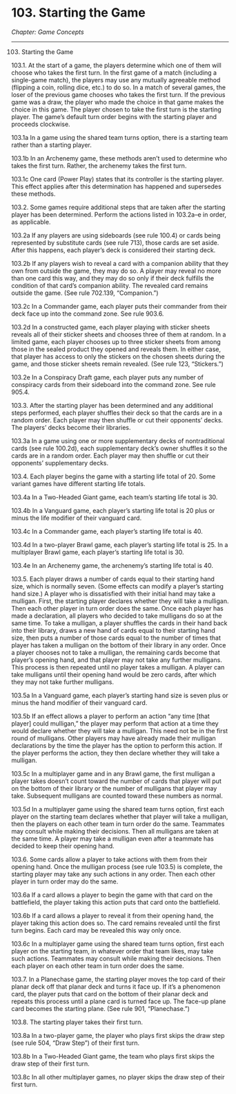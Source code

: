 # 103. Starting the Game

*Chapter: Game Concepts*

---

103. Starting the Game



103.1. At the start of a game, the players determine which one of them will choose who takes the first turn. In the first game of a match (including a single-game match), the players may use any mutually agreeable method (flipping a coin, rolling dice, etc.) to do so. In a match of several games, the loser of the previous game chooses who takes the first turn. If the previous game was a draw, the player who made the choice in that game makes the choice in this game. The player chosen to take the first turn is the starting player. The game’s default turn order begins with the starting player and proceeds clockwise.



103.1a In a game using the shared team turns option, there is a starting team rather than a starting player.



103.1b In an Archenemy game, these methods aren’t used to determine who takes the first turn. Rather, the archenemy takes the first turn.



103.1c One card (Power Play) states that its controller is the starting player. This effect applies after this determination has happened and supersedes these methods.



103.2. Some games require additional steps that are taken after the starting player has been determined. Perform the actions listed in 103.2a–e in order, as applicable.



103.2a If any players are using sideboards (see rule 100.4) or cards being represented by substitute cards (see rule 713), those cards are set aside. After this happens, each player’s deck is considered their starting deck.



103.2b If any players wish to reveal a card with a companion ability that they own from outside the game, they may do so. A player may reveal no more than one card this way, and they may do so only if their deck fulfills the condition of that card’s companion ability. The revealed card remains outside the game. (See rule 702.139, “Companion.”)



103.2c In a Commander game, each player puts their commander from their deck face up into the command zone. See rule 903.6.



103.2d In a constructed game, each player playing with sticker sheets reveals all of their sticker sheets and chooses three of them at random. In a limited game, each player chooses up to three sticker sheets from among those in the sealed product they opened and reveals them. In either case, that player has access to only the stickers on the chosen sheets during the game, and those sticker sheets remain revealed. (See rule 123, “Stickers.”)



103.2e In a Conspiracy Draft game, each player puts any number of conspiracy cards from their sideboard into the command zone. See rule 905.4.



103.3. After the starting player has been determined and any additional steps performed, each player shuffles their deck so that the cards are in a random order. Each player may then shuffle or cut their opponents’ decks. The players’ decks become their libraries.



103.3a In a game using one or more supplementary decks of nontraditional cards (see rule 100.2d), each supplementary deck’s owner shuffles it so the cards are in a random order. Each player may then shuffle or cut their opponents’ supplementary decks.



103.4. Each player begins the game with a starting life total of 20. Some variant games have different starting life totals.



103.4a In a Two-Headed Giant game, each team’s starting life total is 30.



103.4b In a Vanguard game, each player’s starting life total is 20 plus or minus the life modifier of their vanguard card.



103.4c In a Commander game, each player’s starting life total is 40.



103.4d In a two-player Brawl game, each player’s starting life total is 25. In a multiplayer Brawl game, each player’s starting life total is 30.



103.4e In an Archenemy game, the archenemy’s starting life total is 40.



103.5. Each player draws a number of cards equal to their starting hand size, which is normally seven. (Some effects can modify a player’s starting hand size.) A player who is dissatisfied with their initial hand may take a mulligan. First, the starting player declares whether they will take a mulligan. Then each other player in turn order does the same. Once each player has made a declaration, all players who decided to take mulligans do so at the same time. To take a mulligan, a player shuffles the cards in their hand back into their library, draws a new hand of cards equal to their starting hand size, then puts a number of those cards equal to the number of times that player has taken a mulligan on the bottom of their library in any order. Once a player chooses not to take a mulligan, the remaining cards become that player’s opening hand, and that player may not take any further mulligans. This process is then repeated until no player takes a mulligan. A player can take mulligans until their opening hand would be zero cards, after which they may not take further mulligans.



103.5a In a Vanguard game, each player’s starting hand size is seven plus or minus the hand modifier of their vanguard card.



103.5b If an effect allows a player to perform an action “any time [that player] could mulligan,” the player may perform that action at a time they would declare whether they will take a mulligan. This need not be in the first round of mulligans. Other players may have already made their mulligan declarations by the time the player has the option to perform this action. If the player performs the action, they then declare whether they will take a mulligan.



103.5c In a multiplayer game and in any Brawl game, the first mulligan a player takes doesn’t count toward the number of cards that player will put on the bottom of their library or the number of mulligans that player may take. Subsequent mulligans are counted toward these numbers as normal.



103.5d In a multiplayer game using the shared team turns option, first each player on the starting team declares whether that player will take a mulligan, then the players on each other team in turn order do the same. Teammates may consult while making their decisions. Then all mulligans are taken at the same time. A player may take a mulligan even after a teammate has decided to keep their opening hand.



103.6. Some cards allow a player to take actions with them from their opening hand. Once the mulligan process (see rule 103.5) is complete, the starting player may take any such actions in any order. Then each other player in turn order may do the same.



103.6a If a card allows a player to begin the game with that card on the battlefield, the player taking this action puts that card onto the battlefield.



103.6b If a card allows a player to reveal it from their opening hand, the player taking this action does so. The card remains revealed until the first turn begins. Each card may be revealed this way only once.



103.6c In a multiplayer game using the shared team turns option, first each player on the starting team, in whatever order that team likes, may take such actions. Teammates may consult while making their decisions. Then each player on each other team in turn order does the same.



103.7. In a Planechase game, the starting player moves the top card of their planar deck off that planar deck and turns it face up. If it’s a phenomenon card, the player puts that card on the bottom of their planar deck and repeats this process until a plane card is turned face up. The face-up plane card becomes the starting plane. (See rule 901, “Planechase.”)



103.8. The starting player takes their first turn.



103.8a In a two-player game, the player who plays first skips the draw step (see rule 504, “Draw Step”) of their first turn.



103.8b In a Two-Headed Giant game, the team who plays first skips the draw step of their first turn.



103.8c In all other multiplayer games, no player skips the draw step of their first turn.



